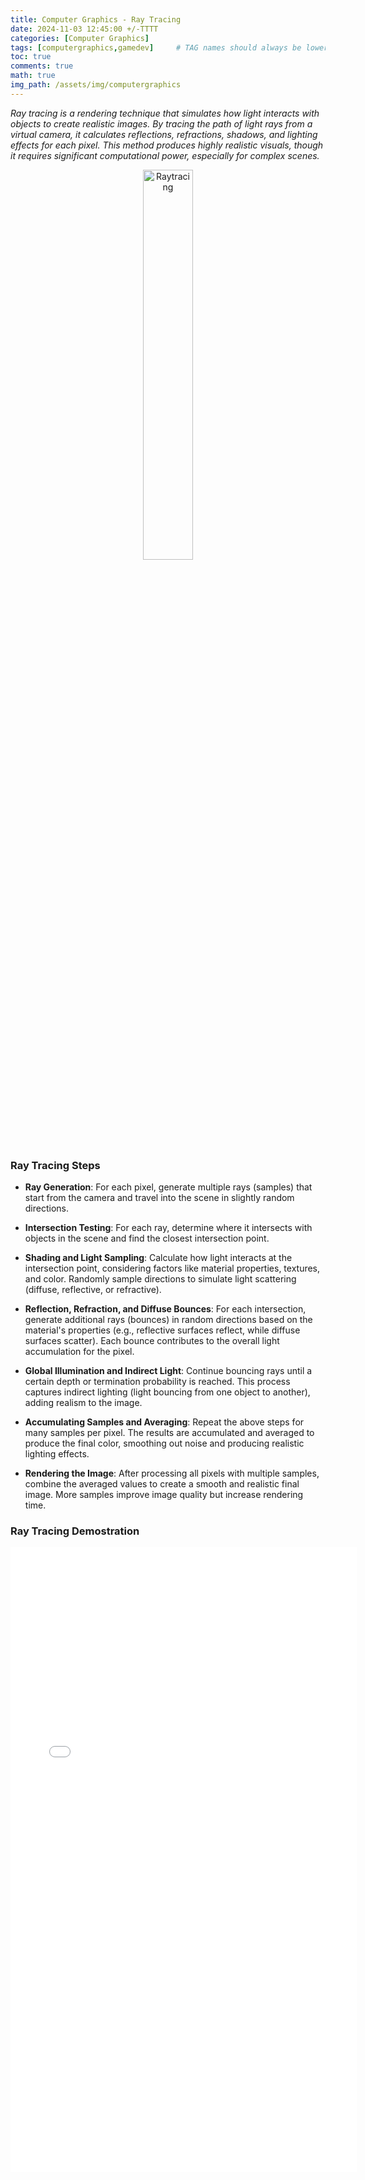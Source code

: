 ```yaml
---
title: Computer Graphics - Ray Tracing
date: 2024-11-03 12:45:00 +/-TTTT
categories: [Computer Graphics]
tags: [computergraphics,gamedev]     # TAG names should always be lowercase
toc: true
comments: true
math: true
img_path: /assets/img/computergraphics
---
```

_Ray tracing is a rendering technique that simulates how light interacts with objects to create realistic images. By tracing the path of light rays from a virtual camera, it calculates reflections, refractions, shadows, and lighting effects for each pixel. This method produces highly realistic visuals, though it requires significant computational power, especially for complex scenes._

<div align="center">
<img src="ray-tracing.jpg" alt="Raytracing" width="40%"/>
</div>

### Ray Tracing Steps ###

- **Ray Generation**: For each pixel, generate multiple rays (samples) that start from the camera and travel into the scene in slightly random directions.

- **Intersection Testing**: For each ray, determine where it intersects with objects in the scene and find the closest intersection point.

- **Shading and Light Sampling**: Calculate how light interacts at the intersection point, considering factors like material properties, textures, and color. Randomly sample directions to simulate light scattering (diffuse, reflective, or refractive).

- **Reflection, Refraction, and Diffuse Bounces**: For each intersection, generate additional rays (bounces) in random directions based on the material's properties (e.g., reflective surfaces reflect, while diffuse surfaces scatter). Each bounce contributes to the overall light accumulation for the pixel.

- **Global Illumination and Indirect Light**: Continue bouncing rays until a certain depth or termination probability is reached. This process captures indirect lighting (light bouncing from one object to another), adding realism to the image.

- **Accumulating Samples and Averaging**: Repeat the above steps for many samples per pixel. The results are accumulated and averaged to produce the final color, smoothing out noise and producing realistic lighting effects.

- **Rendering the Image**: After processing all pixels with multiple samples, combine the averaged values to create a smooth and realistic final image. More samples improve image quality but increase rendering time.

### Ray Tracing Demostration ###

<div style="text-align: center;">
<iframe src="{{ site.baseurl }}/assets/pages/ray-tracer.html" width="110%" height="1000px" frameborder="0">
    Your browser does not support iframes.
</iframe>
</div>
